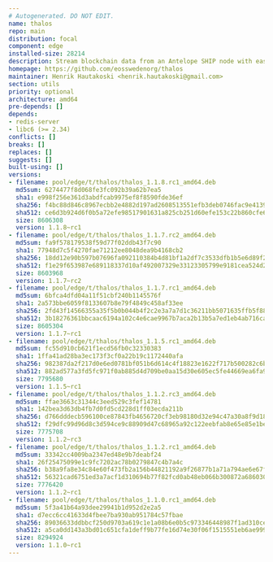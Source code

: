 ```yaml
---
# Autogenerated. DO NOT EDIT.
name: thalos
repo: main
distribution: focal
component: edge
installed-size: 28214
description: Stream blockchain data from an Antelope SHIP node with ease.
homepage: https://github.com/eosswedenorg/thalos
maintainer: Henrik Hautakoski <henrik.hautakoski@gmail.com>
section: utils
priority: optional
architecture: amd64
pre-depends: []
depends:
- redis-server
- libc6 (>= 2.34)
conflicts: []
breaks: []
replaces: []
suggests: []
built-using: []
versions:
- filename: pool/edge/t/thalos/thalos_1.1.8.rc1_amd64.deb
  md5sum: 6274477f8d068fe3fc092b39a62b7ea5
  sha1: e998f256e361d3abdfcab9975ef8f8590fde36ef
  sha256: f4bc88d846c8967ecbb2e4882d197ad2608513551efb3deb0746fac9e413950c
  sha512: ce6d3b924d6f0b5a72efe98517901631a825cb251d60efe153c22b860cfe6b05fd47b8ae53d31e70e9c9ead19f3283d43acf075721754f5fb8d50a4e1c808866
  size: 8606308
  version: 1.1.8~rc1
- filename: pool/edge/t/thalos/thalos_1.1.7.rc2_amd64.deb
  md5sum: fa9f578179538f59d77f02ddb43f7c90
  sha1: 77948d7c5f4270fae71212ee8048dea9b4168cb2
  sha256: 18dd12e90b597b07696fa092110384b4d81bf1a2df7c3533dfb1b5e6d89f253b
  sha512: f1e29f653987e689118337d10af492007329e33123305799e9181cea524d2bd37495e33f147f4bf491718e257da34f3720c8bbdd41b4f67ecc25f75b2f1eb028
  size: 8603968
  version: 1.1.7~rc2
- filename: pool/edge/t/thalos/thalos_1.1.7.rc1_amd64.deb
  md5sum: 6bfca4dfd04a11f51cbf240b1145576f
  sha1: 2a573bbe6059f8133607b8e79f4849c458af33ee
  sha256: 2fd43f14566355a35f5b0b044b4f2c2e3a7a7d1c36211bb5071635ffb5f88c67
  sha512: 3b18276361bbcaac6194a102c4e6cae9967b7aca2b13b5a7ed1eb4ab716caed3292510d5fc6ee1557d6446e90978ef7fd1737913356d9ef9afe60fbd6160017b
  size: 8605304
  version: 1.1.7~rc1
- filename: pool/edge/t/thalos/thalos_1.1.5.rc1_amd64.deb
  md5sum: fc55d910cb621f1ecd56fb0c32330383
  sha1: 1ffa41ad28ba3ec173f3cf0a22b19c1172440afa
  sha256: 982387da2f217d0e6ed0781bf051b6d614c4f18823e1622f717b500282c6bd1c
  sha512: 882ad577a3fd5fc971f0ab885d4d709be0aa15d30e605ec5fe44669ea6fa9c0f4526372de2a75754877bb063f126e67034ad54b424a9466ac0ea37c732449c57
  size: 7795680
  version: 1.1.5~rc1
- filename: pool/edge/t/thalos/thalos_1.1.2.rc3_amd64.deb
  md5sum: ffae3663c31344c3eed529c3fef14781
  sha1: 142bea3d63db4fb7d0fd5cd228d1ff03ecda211b
  sha256: d766dddecb596100ce87843fb4656720cf3eb98180d32e94c47a30a8f9d180a6
  sha512: f29dfc99d96d8c3d594ce9c88909d47c68965a92c122eebfab8e65e85e1bec7c3d2f4b7ddd5cd97483d89437a250dd18e29a3268e8e1becf92c4f02b095181ec
  size: 7775708
  version: 1.1.2~rc3
- filename: pool/edge/t/thalos/thalos_1.1.2.rc1_amd64.deb
  md5sum: 33342cc4009ba2347ed48e9b7deabf24
  sha1: 26f25475099e1c9fc7202ac78b0279847c4b7a4c
  sha256: b38a9fa8e34c84e60f473fb2a156b44821192a9f26877b1a71a794ae6e67f0f6
  sha512: 56321cad6751ed3a7acf1d310694b77f82fcd0ab48eb066b300872a686030542ca5bc5ceed54b2a4dde5b7698e1e16d9e0c5ea3a441d2f9b497c813f1475a878
  size: 7776420
  version: 1.1.2~rc1
- filename: pool/edge/t/thalos/thalos_1.1.0.rc1_amd64.deb
  md5sum: 5f3a41b64a93dee29941b1d952d2e2a5
  sha1: d7ecc6cc41633d4fbee7ba930ab951784c57fbae
  sha256: 89036633ddbbcf250d9703a619c1e1a08b6e0b5c973346448987f1ad310ceae1
  sha512: a5ca0dd143a3bd01c651cfa1deff9b77fe16d74e30f06f1515551eb6ae999ba77c062e3a8d22e85d5fe8f2fad7b22b40b7fbe57d63a0e523c3a82168318ff80b
  size: 8294924
  version: 1.1.0~rc1
---
```

